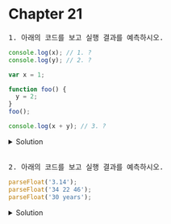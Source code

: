# Chapter 21

<pre>1. 아래의 코드를 보고 실행 결과를 예측하시오.</pre>

```js
console.log(x); // 1. ?
console.log(y); // 2. ?

var x = 1;

function foo() {
  y = 2;
}
foo();

console.log(x + y); // 3. ?
```

<details>
  <summary>Solution</summary>
  <strong>1. undefined<br>2. ReferenceError<br>3. 3</strong>
  <pre>1. var키워드로 선언한 x변수는 호이스팅이 발생하여 undefined를 반환한다.<br>2. y는 변수 선언 없이 전역 객체의 프로퍼티로 추가 했기 때문에 호이스팅이 발생하지 않아 ReferenceError가 발생한다.</pre>
</details>

<br>

<pre>2. 아래의 코드를 보고 실행 결과를 예측하시오.</pre>

```js
parseFloat('3.14');
parseFloat('34 22 46');
parseFloat('30 years');
```

<details>
  <summary>Solution</summary>
  <strong>3.14 <br>34</br> 30  </strong>
  <pre>parseFloat는 전달받은 문자열 인수를 실수로 해석하여 반환하는데 공백으로 구분된 문자열은 첫 번째 문자열만 반환한다.</pre>
</details>

<br>